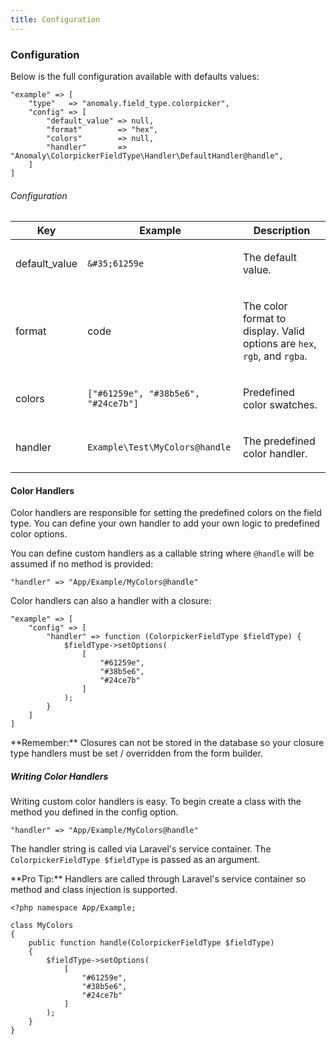```yaml
---
title: Configuration
---
```


### Configuration

Below is the full configuration available with defaults values:

    "example" => [
        "type"   => "anomaly.field_type.colorpicker",
        "config" => [
            "default_value" => null,
            "format"        => "hex",
            "colors"        => null,
            "handler"       => "Anomaly\ColorpickerFieldType\Handler\DefaultHandler@handle",
        ]
    ]

###### Configuration

<table class="table table-bordered table-striped">

<thead>

<tr>

<th>Key</th>

<th>Example</th>

<th>Description</th>

</tr>

</thead>

<tbody>

<tr>

<td>

default_value

</td>

<td>

`&#35;61259e`

</td>

<td>

The default value.

</td>

</tr>

<tr>

<td>

format

</td>

<td>

code

</td>

<td>

The color format to display. Valid options are `hex`, `rgb`, and `rgba`.

</td>

</tr>

<tr>

<td>

colors

</td>

<td>

`["#61259e", "#38b5e6", "#24ce7b"]`

</td>

<td>

Predefined color swatches.

</td>

</tr>

<tr>

<td>

handler

</td>

<td>

`Example\Test\MyColors@handle`

</td>

<td>

The predefined color handler.

</td>

</tr>

</tbody>

</table>

#### Color Handlers

Color handlers are responsible for setting the predefined colors on the field type. You can define your own handler to add your own logic to predefined color options.

You can define custom handlers as a callable string where `@handle` will be assumed if no method is provided:

    "handler" => "App/Example/MyColors@handle"

Color handlers can also a handler with a closure:

    "example" => [
        "config" => [
            "handler" => function (ColorpickerFieldType $fieldType) {
                $fieldType->setOptions(
                    [
                        "#61259e",
                        "#38b5e6",
                        "#24ce7b"
                    ]
                );
            }
        ]
    ]

<div class="alert alert-info">**Remember:** Closures can not be stored in the database so your closure type handlers must be set / overridden from the form builder.</div>

##### Writing Color Handlers

Writing custom color handlers is easy. To begin create a class with the method you defined in the config option.

    "handler" => "App/Example/MyColors@handle"

The handler string is called via Laravel's service container. The `ColorpickerFieldType $fieldType` is passed as an argument.

<div class="alert alert-primary">**Pro Tip:** Handlers are called through Laravel's service container so method and class injection is supported.</div>

    <?php namespace App/Example;

    class MyColors
    {
        public function handle(ColorpickerFieldType $fieldType)
        {
            $fieldType->setOptions(
                [
                    "#61259e",
                    "#38b5e6",
                    "#24ce7b"
                ]
            );
        }
    }
